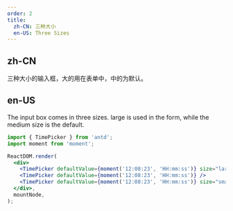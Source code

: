 ```yaml
---
order: 2
title:
  zh-CN: 三种大小
  en-US: Three Sizes
---
```


## zh-CN

三种大小的输入框，大的用在表单中，中的为默认。

## en-US

The input box comes in three sizes. large is used in the form, while the medium size is the default.

```jsx
import { TimePicker } from 'antd';
import moment from 'moment';

ReactDOM.render(
  <div>
    <TimePicker defaultValue={moment('12:08:23', 'HH:mm:ss')} size="large" />
    <TimePicker defaultValue={moment('12:08:23', 'HH:mm:ss')} />
    <TimePicker defaultValue={moment('12:08:23', 'HH:mm:ss')} size="small" />
  </div>,
  mountNode,
);
```
